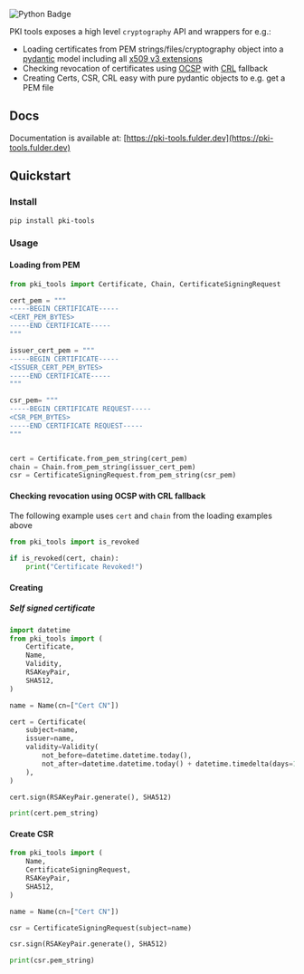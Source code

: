 ![Python Badge](https://img.shields.io/badge/python-3.8%2B-blue.svg?style=for-the-badge&logo=python)

PKI tools exposes a high level `cryptography` API and wrappers for e.g.:

* Loading certificates from PEM strings/files/cryptography object into
  a [pydantic][pydantic-docs] model including all 
  [x509 v3 extensions][ext-draft]
* Checking revocation of certificates using [OCSP][ocsp-draft] with 
  [CRL][crl-draft] fallback
* Creating Certs, CSR, CRL easy with pure pydantic objects to e.g. get a 
  PEM file

## Docs

Documentation is available
at: [https://pki-tools.fulder.dev](https://pki-tools.fulder.dev)

## Quickstart

### Install

`pip install pki-tools`

### Usage

#### Loading from PEM

```python
from pki_tools import Certificate, Chain, CertificateSigningRequest

cert_pem = """
-----BEGIN CERTIFICATE-----
<CERT_PEM_BYTES>
-----END CERTIFICATE-----
"""

issuer_cert_pem = """
-----BEGIN CERTIFICATE-----
<ISSUER_CERT_PEM_BYTES>
-----END CERTIFICATE-----
"""

csr_pem= """
-----BEGIN CERTIFICATE REQUEST-----
<CSR_PEM_BYTES>
-----END CERTIFICATE REQUEST-----
"""


cert = Certificate.from_pem_string(cert_pem)
chain = Chain.from_pem_string(issuer_cert_pem)
csr = CertificateSigningRequest.from_pem_string(csr_pem)
```


#### Checking revocation using OCSP with CRL fallback

The following example uses `cert` and `chain` from the loading examples above

```python
from pki_tools import is_revoked

if is_revoked(cert, chain):
    print("Certificate Revoked!")
```

#### Creating

##### Self signed certificate
```python
import datetime
from pki_tools import (
    Certificate,
    Name,
    Validity,
    RSAKeyPair,
    SHA512,
)

name = Name(cn=["Cert CN"])

cert = Certificate(
    subject=name,
    issuer=name,
    validity=Validity(
        not_before=datetime.datetime.today(),
        not_after=datetime.datetime.today() + datetime.timedelta(days=1),
    ),
)

cert.sign(RSAKeyPair.generate(), SHA512)

print(cert.pem_string)
```

#### Create CSR

```python
from pki_tools import (
    Name,
    CertificateSigningRequest,
    RSAKeyPair,
    SHA512,
)

name = Name(cn=["Cert CN"])

csr = CertificateSigningRequest(subject=name)

csr.sign(RSAKeyPair.generate(), SHA512)

print(csr.pem_string)
```


[pydantic-docs]: https://docs.pydantic.dev/latest/

[ocsp-draft]: https://datatracker.ietf.org/doc/html/rfc5280.html#section-4.2.2.1

[crl-draft]: https://datatracker.ietf.org/doc/html/rfc5280.html#section-4.2.1.13

[ext-draft]: https://datatracker.ietf.org/doc/html/rfc5280.html#section-4.2